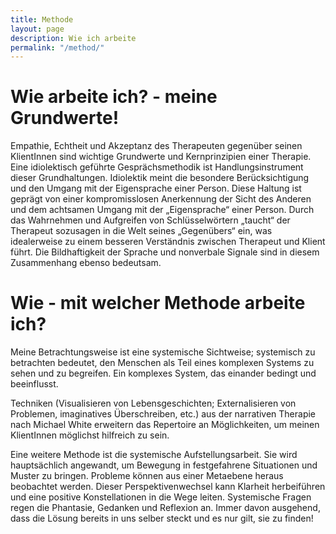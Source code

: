 ```yaml
---
title: Methode
layout: page
description: Wie ich arbeite
permalink: "/method/"
---
```


# Wie arbeite ich? - meine Grundwerte!

Empathie, Echtheit und Akzeptanz des Therapeuten gegenüber seinen KlientInnen sind wichtige Grundwerte und Kernprinzipien einer Therapie.
Eine idiolektisch geführte Gesprächsmethodik ist Handlungsinstrument dieser Grundhaltungen. Idiolektik meint die besondere Berücksichtigung und den Umgang mit der Eigensprache einer Person. Diese Haltung ist geprägt von einer kompromisslosen Anerkennung der Sicht des Anderen und dem achtsamen Umgang mit der „Eigensprache“ einer Person. Durch das Wahrnehmen und Aufgreifen von Schlüsselwörtern „taucht“ der Therapeut sozusagen in die Welt seines „Gegenübers“ ein, was idealerweise zu einem besseren Verständnis zwischen Therapeut und Klient führt. Die Bildhaftigkeit der Sprache und nonverbale Signale sind in diesem Zusammenhang ebenso bedeutsam.


# Wie - mit  welcher Methode arbeite ich?

Meine Betrachtungsweise ist eine systemische Sichtweise; systemisch zu betrachten bedeutet, den Menschen als  Teil eines komplexen Systems zu sehen und zu begreifen. Ein komplexes System, das einander bedingt und beeinflusst.

Techniken (Visualisieren von Lebensgeschichten; Externalisieren von Problemen, imaginatives Überschreiben, etc.) aus der narrativen Therapie nach Michael White erweitern das Repertoire an Möglichkeiten, um meinen KlientInnen möglichst hilfreich zu sein.

Eine weitere Methode ist die systemische Aufstellungsarbeit. Sie wird hauptsächlich angewandt, um Bewegung in festgefahrene Situationen und Muster zu bringen. Probleme können aus einer Metaebene heraus beobachtet  werden. Dieser Perspektivenwechsel kann Klarheit herbeiführen und eine positive Konstellationen in die Wege leiten. Systemische Fragen regen die Phantasie, Gedanken und Reflexion an. Immer davon ausgehend, dass die Lösung bereits in uns selber steckt und es nur gilt, sie zu finden!
